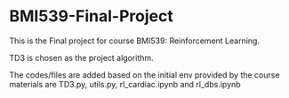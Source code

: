 # BMI539-Final-Project
This is the Final project for course BMI539: Reinforcement Learning.

TD3 is chosen as the project algorithm.

The codes/files are added based on the initial env provided by the course materials are TD3.py, utils.py, rl_cardiac.ipynb and rl_dbs.ipynb

